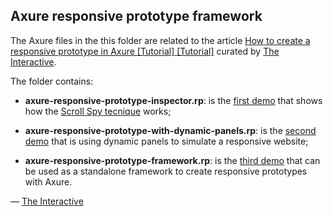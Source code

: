 ## Axure responsive prototype framework

The Axure files in the this folder are related to the article [How to create a responsive prototype in Axure [Tutorial] [Tutorial]](http://www.theinteractive.it/2013/02/how-to-create-a-responsive-prototype-in-axure-tutorial/) curated by [The Interactive](http://www.theinteractive.it).

The folder contains:

* **axure-responsive-prototype-inspector.rp**: is the [first demo](http://www.theinteractive.it/playground/axure-responsive-prototype-inspector/Inspector.html) that shows how the [Scroll Spy tecnique](http://forum.axure.com/tips-tricks-examples/5328-create-flickering-flashing-widget-detect-scrolling-browser-width-scrollspy-crazy-flicker.html) works;

* **axure-responsive-prototype-with-dynamic-panels.rp**: is the [second demo](http://www.theinteractive.it/playground/axure-responsive-prototype-with-dynamic-panels/Responsive_test__dynamic_panel_.html) that is using dynamic panels to simulate a responsive website;

* **axure-responsive-prototype-framework.rp**: is the [third demo](http://www.theinteractive.it/playground/axure-responsive-prototype-framework/Responsive_test__iframe_.html) that can be used as a standalone framework to create responsive prototypes with Axure.

— [The Interactive](http://www.theinteractive.it)